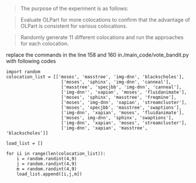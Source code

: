> The purpose of the experiment is as follows:

>Evaluate OLPart for more colocations to confirm that 
the advantage of OLPart is consistent for various colocations.

> Randomly generate 11 different colocations and
run the approaches for each colocation.


replace the commands in the line 158 and 160 in./main_code/vote_bandit.py with following codes
~~~
import random
colocation_list = [['moses', 'masstree', 'img-dnn', 'blackscholes'],
                     ['moses', 'sphinx', 'img-dnn', 'canneal'],
                     ['masstree', 'specjbb', 'img-dnn', 'canneal'],
                     ['img-dnn'', 'xapian', 'moses', 'fluidanimate'],
                     ['moses', 'sphinx', 'masstree', 'freqmine'],
                     ['moses', 'img-dnn', 'xapian', 'streamcluster'],
                     ['moses', 'specjbb', 'masstree', 'swaptions'],
                     ['img-dnn', 'xapian', 'moses', 'fluidanimate'],
                     ['moses', img-dnn', 'sphinx', 'swaptions'],
                     ['img-dnn', 'xapian', 'moses', 'streamcluster'],
                     ['img-dnn', 'xapian', 'masstree', 'blackscholes']]

load_list = []

for ii in range(len(colocation_list)):
    i = random.randint(4,9)
    j = random.randint(4,9)
    m = random.randint(4,9)
    load_list.append([i,j,m])

~~~

